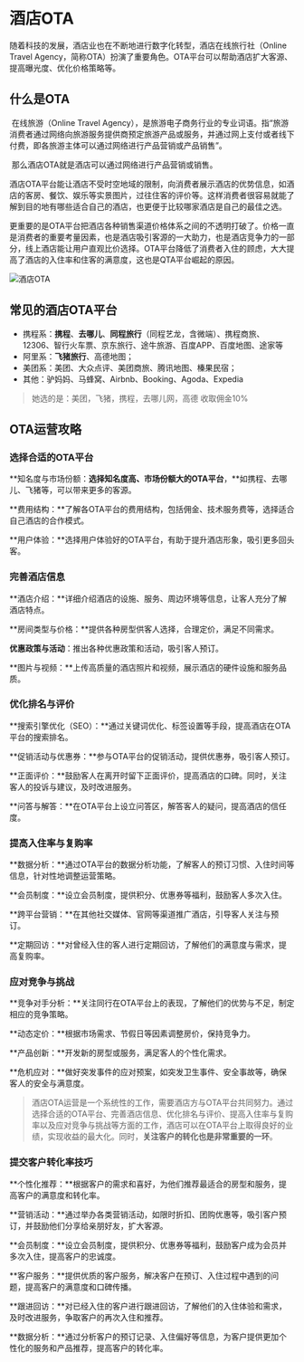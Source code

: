 # 酒店OTA

​		随着科技的发展，酒店业也在不断地进行数字化转型，酒店在线旅行社（Online Travel Agency，简称OTA）扮演了重要角色。OTA平台可以帮助酒店扩大客源、提高曝光度、优化价格策略等。

## 什么是OTA

​		在线旅游（Online Travel Agency），是旅游电子商务行业的专业词语。指“旅游消费者通过网络向旅游服务提供商预定旅游产品或服务，并通过网上支付或者线下付费，即各旅游主体可以通过网络进行产品营销或产品销售”。

​		那么酒店OTA就是酒店可以通过网络进行产品营销或销售。

​		酒店OTA平台能让酒店不受时空地域的限制，向消费者展示酒店的优势信息，如酒店的客房、餐饮、娱乐等实景图片，过往住客的评价等。这样消费者很容易就能了解到目的地有哪些适合自己的酒店，也更便于比较哪家酒店是自己的最佳之选。

​		更重要的是OTA平台把酒店各种销售渠道价格体系之间的不透明打破了。价格一直是消费者的重要考量因素，也是酒店吸引客源的一大助力，也是酒店竞争力的一部分，线上酒店能让用户直观比价选择。OTA平台降低了消费者入住的顾虑，大大提高了酒店的入住率和住客的满意度，这也是QTA平台崛起的原因。



![酒店OTA](https://pics6.baidu.com/feed/f9dcd100baa1cd115d4c07fe993dfef6c2ce2d2a.jpeg@f_auto?token=786850b03ca4139e84ec8d66a3ec4266)

## 常见的酒店OTA平台

- 携程系：**携程**、**去哪儿**、**同程旅行**（同程艺龙，含微端）、携程商旅、12306、智行火车票、京东旅行、途牛旅游、百度APP、百度地图、途家等
- 阿里系：**飞猪旅行**、高德地图；
- 美团系：美团、大众点评、美团商旅、腾讯地图、榛果民宿；
- 其他：驴妈妈、马蜂窝、Airbnb、Booking、Agoda、Expedia

> 她选的是：美团，飞猪，携程，去哪儿网，高德   收取佣金10%

## OTA运营攻略

### 选择合适的OTA平台

**知名度与市场份额：**选择知名度高、市场份额大的OTA平台**，**如携程、去哪儿、飞猪等，可以带来更多的客源。

**费用结构：**了解各OTA平台的费用结构，包括佣金、技术服务费等，选择适合自己酒店的合作模式。

**用户体验：**选择用户体验好的OTA平台，有助于提升酒店形象，吸引更多回头客。

### 完善酒店信息

**酒店介绍：**详细介绍酒店的设施、服务、周边环境等信息，让客人充分了解酒店特点。

**房间类型与价格：**提供各种房型供客人选择，合理定价，满足不同需求。

**优惠政策与活动**：推出各种优惠政策和活动，吸引客人预订。

**图片与视频：**上传高质量的酒店照片和视频，展示酒店的硬件设施和服务品质。

### 优化排名与评价

**搜索引擎优化（SEO）：**通过关键词优化、标签设置等手段，提高酒店在OTA平台的搜索排名。

**促销活动与优惠券：**参与OTA平台的促销活动，提供优惠券，吸引客人预订。

**正面评价：**鼓励客人在离开时留下正面评价，提高酒店的口碑。同时，关注客人的投诉与建议，及时改进服务。

**问答与解答：**在OTA平台上设立问答区，解答客人的疑问，提高酒店的信任度。

### 提高入住率与复购率

**数据分析：**通过OTA平台的数据分析功能，了解客人的预订习惯、入住时间等信息，针对性地调整运营策略。

**会员制度：**设立会员制度，提供积分、优惠券等福利，鼓励客人多次入住。

**跨平台营销：**在其他社交媒体、官网等渠道推广酒店，引导客人关注与预订。

**定期回访：**对曾经入住的客人进行定期回访，了解他们的满意度与需求，提高复购率。

### 应对竞争与挑战

**竞争对手分析：**关注同行在OTA平台上的表现，了解他们的优势与不足，制定相应的竞争策略。

**动态定价：**根据市场需求、节假日等因素调整房价，保持竞争力。

**产品创新：**开发新的房型或服务，满足客人的个性化需求。

**危机应对：**做好突发事件的应对预案，如突发卫生事件、安全事故等，确保客人的安全与满意度。



> 酒店OTA运营是一个系统性的工作，需要酒店方与OTA平台共同努力。通过选择合适的OTA平台、完善酒店信息、优化排名与评价、提高入住率与复购率以及应对竞争与挑战等方面的工作，酒店可以在OTA平台上取得良好的业绩，实现收益的最大化。同时，**关注客户的转化也是非常重要的一环**。

### 提交客户转化率技巧

**个性化推荐：**根据客户的需求和喜好，为他们推荐最适合的房型和服务，提高客户的满意度和转化率。

**营销活动：**通过举办各类营销活动，如限时折扣、团购优惠等，吸引客户预订，并鼓励他们分享给亲朋好友，扩大客源。

**会员制度：**设立会员制度，提供积分、优惠券等福利，鼓励客户成为会员并多次入住，提高客户的忠诚度。

**客户服务：**提供优质的客户服务，解决客户在预订、入住过程中遇到的问题，提高客户的满意度和口碑传播。

**跟进回访：**对已经入住的客户进行跟进回访，了解他们的入住体验和需求，及时改进服务，争取客户的再次入住和推荐。

**数据分析：**通过分析客户的预订记录、入住偏好等信息，为客户提供更加个性化的服务和产品推荐，提高客户的转化率。